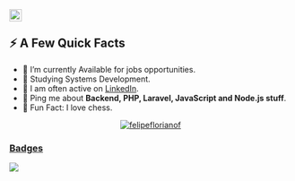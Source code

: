 <a href="https://www.linkedin.com/in/felipeflorianofontes/">
<img align="left" alt="Felipe Floriano Fontes LinkedIn" width="22px" src="https://cdn.tomondre.com/icons/linkedinn.svg" />
</a>
<br>

  <div>
  <h2>⚡️ A Few Quick Facts</h2>
  <ul>
    <li>🔭 I’m currently Available for jobs opportunities</a>.</li>
    <li>🧐 Studying Systems Development.</li>
    <!--<li>👨‍💻 Most of my projects are available on <a href="https://portfolio.tomondre.com">my portfolio website</a>.</li>-->
    <li>📝 I am often active on <a href="https://www.linkedin.com/in/felipeflorianofontes/">LinkedIn</a>.</li>
    <li>💬 Ping me about <strong>Backend, PHP, Laravel, JavaScript and Node.js stuff</strong>.</li>
    <!--<li>📙 Check out my <a href="https://cdn.tomondre.com/TomasOndrejkaCV.pdf">resume</a>.</li>-->
    <li>🎉 Fun Fact: I love chess.</li>
  </ul>
</div>
<a href="https://github.com/felipeflorianof">
<p align="center"> <img src="https://github-readme-stats.vercel.app/api?username=felipeflorianof&show_icons=true&theme=great-gatsby" alt="felipeflorianof" />
  
### Badges
![](https://komarev.com/ghpvc/?username=felipeflorianof)

